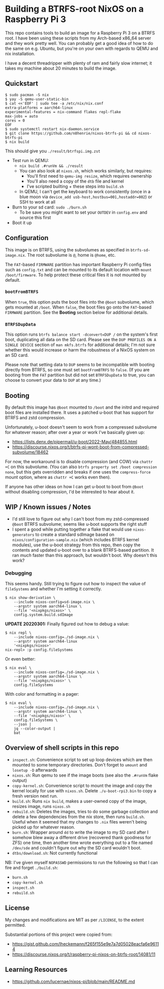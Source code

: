 # Building a BTRFS-root NixOS on a Raspberry Pi 3

This repo contains tools to build an image for a Raspberry Pi 3 on a BTRFS
root. I have been using these scripts from my Arch-based x86_64 server and they
work pretty well. You can probably get a good idea of how to do the same on
e.g. Ubuntu, but you're on your own with regards to QEMU and nix installation.

I have a decent threadripper with plenty of ram and fairly slow internet; it
takes my machine about 20 minutes to build the image.

## Quickstart

```console
$ sudo pacman -S nix
$ yay -S qemu-user-static-bin
$ cat <<'EOF' | sudo tee -a /etc/nix/nix.conf
extra-platforms = aarch64-linux
experimental-features = nix-command flakes repl-flake
max-jobs = auto
cores = 0
EOF
$ sudo systemctl restart nix-daemon.service
$ git clone https://github.com/n8henrie/nixos-btrfs-pi && cd nixos-btrfs-pi
$ nix build
```

This should give you `./result/btrfspi.img.zst`

- Test run in QEMU:
    - `nix build .#runVm && ./result`
    - You can also look at `nixos.sh`, which works similarly, but requires:
        - You'll first need to `qemu-img resize`, which requires ownership
        - You'll also need a copy of the `dtb` file and kernel
        - I've scripted builting + these steps into `build.sh`
    - In QEMU, I can't get the keyboard to work consistently (once in a blue
      moon via `device_add usb-host,hostbus=001,hostaddr=002`) or SSH to work
      at all
- Burn to your sd card: `sudo ./burn.sh`
    - To be save you might want to set your `OUTDEV` in `config.env` and source
      this first
- Boot it up

## Configuration

This image is on BTRFS, using the subvolumes as specified in
`btrfs-sd-image.nix`. The root subvolume is `@`, home is `@home`, etc.

The `FAT`-based `FIRMWARE` partition has important Raspberry Pi config files
such as `config.txt` and can be mounted to its default location with `mount
/boot/firmware`. To help protect these critical files it is not mounted by
default.

### `bootFromBTRFS`

When `true`, this option puts the boot files into the `@boot` subvolume, which
gets mounted at `/boot`. When `false`, the boot files go onto the `FAT`-based
`FIRMWARE` partition. See the **Booting** section below for additional details.

### `BTRFSDupData`

This option runs `btrfs balance start -dconvert=DUP /` on the system's first
boot, duplicating all data on the SD card. Please see the `DUP PROFILES ON A
SINGLE DEVICE` section of `man mkfs.btrfs` for additional details; I'm not sure
whether this would increase or harm the robustness of a NixOS system on an SD
card.

Please note that setting data to `DUP` seems to be incompatible with booting
directly from BTRFS, so one must set `bootFromBTRFS` to `false`. (If you are
booting from the `FAT` partition but did not set `BTRFSDupData` to true, you
can choose to convert your data to `DUP` at any time.)

## Booting

By default this image has `@boot` mounted to `/boot` and the initrd and
required boot files are installed there. It uses a patched u-boot that has
support for BTRFS and zstd compression.

Unfortunately, u-boot doesn't seem to work from a compressed subvolume for
whatever reason; after over a year or work I've basically given up:

- <https://lists.denx.de/pipermail/u-boot/2022-May/484855.html>
- <https://discourse.nixos.org/t/btrfs-pi-wont-boot-from-compressed-subvolume/18462>

For now, the workaround is to disable compression (and COW) via `chattr +C` on
this subvolume. (You can also `btrfs property set /boot compression none`, but
this gets overridden and breaks if one uses the `compress-force` mount option,
where as `chattr +C` works even then).

If anyone has other ideas on how I can get u-boot to boot from `@boot` without
disabling compression, I'd be interested to hear about it.

## WIP / Known issues / Notes

- I'd still love to figure out why I can't boot from my zstd-compressed `@boot`
  BTRFS subvolume; seems like u-boot supports the right stuff
- I spent a good while putting together a flake that would use
  `nixos-generators` to create a standard sdImage based on
  `nixos/configuration-sample.nix` (which includes BTRFS kernel modules), use
  the u-boot strategy from this repo, then copy the contents and updated u-boot
  over to a blank BTRFS-based partition. It ran *much* faster than this
  approach, but wouldn't boot. Why doesn't this work?

### Debugging

This seems handy. Still trying to figure out how to inspect the value of
`fileSystems` and whether I'm setting it correctly.

```console
$ nix show-derivation \
    --include nixos-config=sd-image.nix \
    --argstr system aarch64-linux \
    --file '<nixpkgs/nixos>' \
    config.system.build.sdImage
```

**UPDATE 20220301:** Finally figured out how to debug a value:


```console
$ nix repl \
    --include nixos-config=./sd-image.nix \
    --argstr system aarch64-linux
    '<nixpkgs/nixos>'
nix-repl> :p config.fileSystems
```

Or even better:

```console
$ nix eval \
    --include nixos-config=./sd-image.nix \
    --argstr system aarch64-linux \
    --file '<nixpkgs/nixos>' \
    config.fileSystems
```

With color and formatting in a pager:

```console
$ nix eval \
    --include nixos-config=./sd-image.nix \
    --argstr system aarch64-linux \
    --file '<nixpkgs/nixos>' \
    config.fileSystems \
    --json |
    jq --color-output |
    bat
```

## Overview of shell scripts in this repo

- `inspect.sh`: Convenience script to set up loop devices which are then
  mounted to some temporary directories. Don't forget to `umount` and `losetup
  -D` afterwards
- `nixos.sh`: Run qemu to see if the image boots (see also the `.#runVm` flake
  output)
- `copy-kernel.sh`: Convenience script to mount the image and copy the kernel
  locally for use with `nixos.sh`. Delete `./u-boot-rpi3.bin` to copy a fresh
  version next run.
- `build.sh`: Runs `nix build`, makes a user-owned copy of the image, resizes
  image, runs `nixos.sh`
- `rebuild.sh`: Deletes the images, tries to do some garbage collection and
  delete a few dependencies from the nix store, then runs `build.sh`. Useful
  when it seemed that my changes to `.nix` files weren't being picked up for
  whatever reason.
- `burn.sh`: Wrapper around `dd` to write the image to my SD card after I
  somehow blew away a different drive (recovered thank goodness for ZFS) one
  time, then another time wrote everything out to a file named `/dev/sde` and
  couldn't figure out why the SD card wouldn't boot.
- `dtbs/download.sh`: Not currently functional

NB: I've given myself `NOPASSWD` permissions to run the following so that I can
fire and forget `./build.sh`:

- `burn.sh`
- `copy-kernel.sh`
- `inspect.sh`
- `rebuild.sh`

## License

My changes and modifications are MIT as per `/LICENSE`, to the extent
permitted.

Substantial portions of this project were copied from:

- <https://gist.github.com/lheckemann/f265f155e9e7a7d05028eacfa6e96114>
- <https://discourse.nixos.org/t/raspberry-pi-nixos-on-btrfs-root/14081/11>

## Learning Resources

- https://github.com/lucernae/nixos-pi/blob/main/README.md
